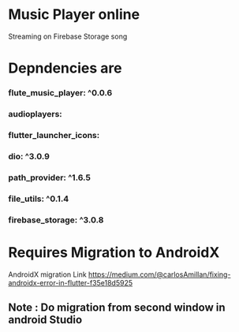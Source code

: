 # Music Player online 

Streaming on Firebase Storage song

# Depndencies are

  ### flute_music_player: ^0.0.6
  ### audioplayers:
  ### flutter_launcher_icons:
  ### dio: ^3.0.9
  ### path_provider: ^1.6.5
  ### file_utils: ^0.1.4
  ### firebase_storage: ^3.0.8
  
  
  # Requires Migration to AndroidX
  AndroidX migration Link
  https://medium.com/@carlosAmillan/fixing-androidx-error-in-flutter-f35e18d5925
  ## Note : Do migration from second window in android Studio
  

